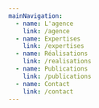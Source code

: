 ```yaml
---
mainNavigation:
  - name: L'agence
    link: /agence
  - name: Expertises
    link: /expertises
  - name: Réalisations
    link: /realisations
  - name: Publications
    link: /publications
  - name: Contact
    link: /contact
---
```

